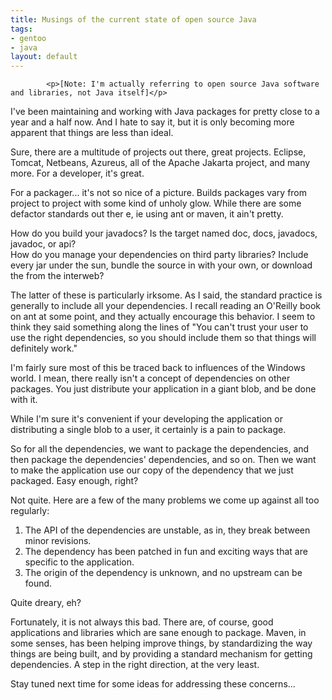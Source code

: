 ```yaml
--- 
title: Musings of the current state of open source Java
tags: 
- gentoo
- java
layout: default
---
```


			<p>[Note: I'm actually referring to open source Java software and libraries, not Java itself]</p>

<p>I've been maintaining and working with Java packages for pretty close to a year and a half now. And I hate to say it, but it is only becoming more apparent that things are less than ideal.</p>

<p>Sure, there are a multitude of projects out there, great projects. Eclipse, Tomcat, Netbeans, Azureus, all of the Apache Jakarta project, and many more. For a developer, it's great.</p>

<p>For a packager... it's not so nice of a picture. Builds packages vary from project to project with some kind of unholy glow. While there are some defactor standards out ther e, ie using ant or maven, it ain't pretty.</p>

<p>How do you build your javadocs? Is the target named doc, docs, javadocs, javadoc, or api?<br>
How do you manage your dependencies on third party libraries? Include every jar under the sun, bundle the source in with your own, or download the from the interweb?</p>

<p>The latter of these is particularly irksome. As I said, the standard practice is generally to include all your dependencies. I recall reading an O'Reilly book on ant at some point, and they actually encourage this behavior. I seem to think they said something along the lines of "You can't trust your user to use the right dependencies, so you should include them so that things will definitely work."</p>

<p>I'm fairly sure most of this be traced back to influences of the Windows world. I mean, there really isn't a concept of dependencies on other packages. You just distribute your application in a giant blob, and be done with it.</p>

<p>While I'm sure it's convenient if your developing the application or distributing a single blob to a user, it certainly is a pain to package.</p>

<p>So for all the dependencies, we want to package the dependencies, and then package the dependencies' dependencies, and so on. Then we want to make the application use our copy of the dependency that we just packaged. Easy enough, right?</p>

<p>Not quite. Here are a few of the many problems we come up against all too regularly:
</p><ol>
  <li>The API of the dependencies are unstable, as in, they break between minor revisions.</li>
  <li>The dependency has been patched in fun and exciting ways that are specific to the application.</li>
  <li>The origin of the dependency is unknown, and no upstream can be found.</li></ol>

<p>Quite dreary, eh?</p>

<p>Fortunately, it is not always this bad. There are, of course, good applications and libraries which are sane enough to package. Maven, in some senses, has been helping improve things, by standardizing the way things are being built, and by providing a standard mechanism for getting dependencies. A step in the right direction, at the very least.</p>

<p>Stay tuned next time for some ideas for addressing these concerns...</p>					